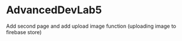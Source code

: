 # AdvancedDevLab5
Add second page and add upload image function (uploading image to firebase store)
